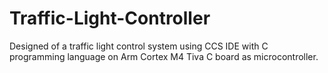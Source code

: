 # Traffic-Light-Controller
Designed of a traffic light control system using CCS IDE with C programming language on Arm Cortex M4 Tiva C board as microcontroller.
